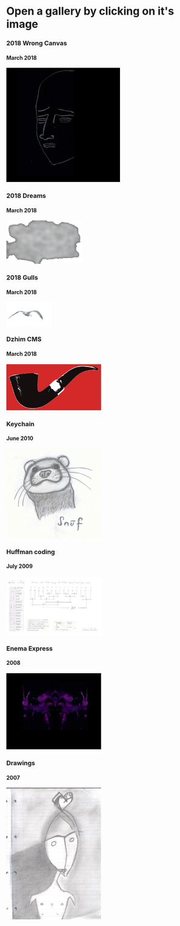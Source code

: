 # Open a gallery by clicking on it's image

### 2018 Wrong Canvas
#### March 2018
[![Wrong canvas](20180327-wrong-canvas/canvas.png)](20180327-wrong-canvas)

### 2018 Dreams
#### March 2018
[![Dreams](20180316-dreams/gifs/d3.gif)](20180316-dreams/README.md)

### 2018 Gulls
#### March 2018
[![Gulls](20180315-gulls/gulls-250ms.gif)](20180315-gulls/README.md)

### Dzhim CMS
#### March 2018
[![Dzhim CMS](20180305-dzhim-cms/images/250x/bg-colored/red-black.png)](20180305-dzhim-cms/README.md)

### Keychain
#### June 2010
[![Keychain](20100616-keychain/250x/sesks_Rullo_20100616_4.jpg)](20100616-keychain/README.md)

### Huffman coding
#### July 2009
[![Huffman](20090703-huffman-coding/250x/koks.jpg)](20090703-huffman-coding/README.md)

### Enema Express
#### 2008
[![2008-enema-express](2008-enema-express/250x/Duplicate-State.png)](2008-enema-express/README.md)

### Drawings
#### 2007
[![Drawings](2007-drawings/250x/bailes.jpg)](2007-drawings/README.md)